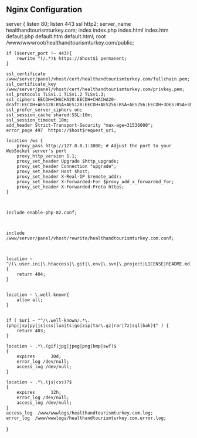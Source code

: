 ## Nginx Configuration

server
{
    listen 80;
		listen 443 ssl http2;
    server_name healthandtourismturkey.com;
    index index.php index.html index.htm default.php default.htm default.html;
    root /www/wwwroot/healthandtourismturkey.com/public;

    if ($server_port !~ 443){
        rewrite ^(/.*)$ https://$host$1 permanent;
    }
   
    ssl_certificate    /www/server/panel/vhost/cert/healthandtourismturkey.com/fullchain.pem;
    ssl_certificate_key    /www/server/panel/vhost/cert/healthandtourismturkey.com/privkey.pem;
    ssl_protocols TLSv1.1 TLSv1.2 TLSv1.3;
    ssl_ciphers EECDH+CHACHA20:EECDH+CHACHA20-draft:EECDH+AES128:RSA+AES128:EECDH+AES256:RSA+AES256:EECDH+3DES:RSA+3DES:!MD5;
    ssl_prefer_server_ciphers on;
    ssl_session_cache shared:SSL:10m;
    ssl_session_timeout 10m;
    add_header Strict-Transport-Security "max-age=31536000";
    error_page 497  https://$host$request_uri;
		
    location /ws {
        proxy_pass http://127.0.0.1:3000; # Adjust the port to your WebSocket server's port
        proxy_http_version 1.1;
        proxy_set_header Upgrade $http_upgrade;
        proxy_set_header Connection "upgrade";
        proxy_set_header Host $host;
        proxy_set_header X-Real-IP $remote_addr;
        proxy_set_header X-Forwarded-For $proxy_add_x_forwarded_for;
        proxy_set_header X-Forwarded-Proto https;
    }


    
    include enable-php-82.conf;
  


    include /www/server/panel/vhost/rewrite/healthandtourismturkey.com.conf;


    
    location ~ ^/(\.user.ini|\.htaccess|\.git|\.env|\.svn|\.project|LICENSE|README.md)
    {
        return 404;
    }

    
    location ~ \.well-known{
        allow all;
    }

    
    if ( $uri ~ "^/\.well-known/.*\.(php|jsp|py|js|css|lua|ts|go|zip|tar\.gz|rar|7z|sql|bak)$" ) {
        return 403;
    }

    location ~ .*\.(gif|jpg|jpeg|png|bmp|swf)$
    {
        expires      30d;
        error_log /dev/null;
        access_log /dev/null;
    }

    location ~ .*\.(js|css)?$
    {
        expires      12h;
        error_log /dev/null;
        access_log /dev/null; 
    }
    access_log  /www/wwwlogs/healthandtourismturkey.com.log;
    error_log  /www/wwwlogs/healthandtourismturkey.com.error.log;
}